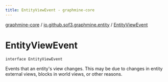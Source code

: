 ```yaml
---
title: EntityViewEvent - graphmine-core
---
```


[graphmine-core](../index.html) / [io.github.sof3.graphmine.entity](index.html) / [EntityViewEvent](./-entity-view-event.html)

# EntityViewEvent

`interface EntityViewEvent`

Events that an entity's view changes. This may be due to changes in entity external views, blocks in world views, or
other reasons.


